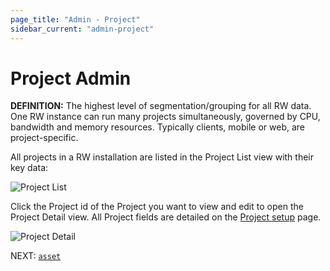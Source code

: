 ```yaml
---
page_title: "Admin - Project"
sidebar_current: "admin-project"
---
```


# Project Admin

<div class="alert alert-block alert-info">
    <p>
        <strong>DEFINITION:</strong> The highest level of segmentation/grouping for all RW data.  One RW instance can run many projects simultaneously, governed by CPU, bandwidth and memory resources. Typically clients, mobile or web, are project-specific.
    </p>
</div>

All projects in a RW installation are listed in the Project List view with their key data:

![Project List](../docimg/admin/project-list.png)

Click the Project id of the Project you want to view and edit to open the Project Detail view.  All Project fields are
detailed on the [Project setup](../setup/project.html) page.

![Project Detail](../docimg/admin/project-detail.png)

NEXT: [`asset`](asset.html)